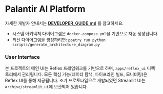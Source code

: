 # Palantir AI Platform

자세한 개발자 안내서는 **[DEVELOPER_GUIDE.md](./docs/DEVELOPER_GUIDE.md)** 를 참고하세요.

- 시스템 아키텍처 다이어그램은 `docker-compose.yml`을 기반으로 자동 생성됩니다.
- 최신 다이어그램을 생성하려면: `poetry run python scripts/generate_architecture_diagram.py`

### User Interface
본 프로젝트의 메인 UI는 Reflex 프레임워크를 기반으로 하며, `apps/reflex_ui` 디렉토리에서 관리됩니다. 모든 핵심 기능(데이터 탐색, 파이프라인 빌드, 모니터링)은 Reflex UI를 통해 제공됩니다. 초기 프로토타입으로 개발되었던 Streamlit UI는 `archive/streamlit_ui`에 보관되어 있습니다.
